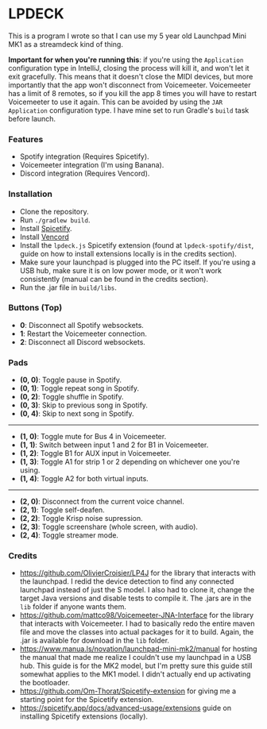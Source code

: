 # LPDECK

This is a program I wrote so that I can use my 5 year old Launchpad Mini MK1 as a streamdeck kind of thing.

**Important for when you're running this**: if you're using the `Application` configuration type in IntelliJ, closing the process will kill it, and won't let it exit gracefully.
This means that it doesn't close the MIDI devices, but more importantly that the app won't disconnect from Voicemeeter.
Voicemeeter has a limit of 8 remotes, so if you kill the app 8 times you will have to restart Voicemeeter to use it again.
This can be avoided by using the `JAR Application` configuration type. I have mine set to run Gradle's `build` task before launch.

### Features

- Spotify integration (Requires Spicetify).
- Voicemeeter integration (I'm using Banana).
- Discord integration (Requires Vencord). 

### Installation

- Clone the repository.
- Run `./gradlew build`.
- Install [Spicetify](https://spicetify.app/docs/advanced-usage/installation).
- Install [Vencord](https://vencord.dev/download/)
- Install the `lpdeck.js` Spicetify extension (found at `lpdeck-spotify/dist`, guide on how to install extensions locally is in the credits section).
- Make sure your launchpad is plugged into the PC itself. If you're using a USB hub, make sure it is on low power mode, or it won't work consistently (manual can be found in the credits section).
- Run the .jar file in `build/libs`.

### Buttons (Top)

- **0**: Disconnect all Spotify websockets.
- **1**: Restart the Voicemeeter connection.
- **2**: Disconnect all Discord websockets.

### Pads

- **(0, 0)**: Toggle pause in Spotify.
- **(0, 1)**: Toggle repeat song in Spotify.
- **(0, 2)**: Toggle shuffle in Spotify.
- **(0, 3)**: Skip to previous song in Spotify.
- **(0, 4)**: Skip to next song in Spotify.
---
- **(1, 0)**: Toggle mute for Bus 4 in Voicemeeter.
- **(1, 1)**: Switch between input 1 and 2 for B1 in Voicemeeter.
- **(1, 2)**: Toggle B1 for AUX input in Voicemeeter.
- **(1, 3)**: Toggle A1 for strip 1 or 2 depending on whichever one you're using.
- **(1, 4)**: Toggle A2 for both virtual inputs.
---
- **(2, 0)**: Disconnect from the current voice channel.
- **(2, 1)**: Toggle self-deafen.
- **(2, 2)**: Toggle Krisp noise supression.
- **(2, 3)**: Toggle screenshare (whole screen, with audio).
- **(2, 4)**: Toggle streamer mode.

### Credits

- https://github.com/OlivierCroisier/LP4J for the library that interacts with the launchpad.
  I redid the device detection to find any connected launchpad instead of just the S model.
  I also had to clone it, change the target Java versions and disable tests to compile it.
  The .jars are in the `lib` folder if anyone wants them.
- https://github.com/mattco98/Voicemeeter-JNA-Interface for the library that interacts with Voicemeeter.
  I had to basically redo the entire maven file and move the classes into actual packages for it to build.
  Again, the .jar is available for download in the `lib` folder.
- https://www.manua.ls/novation/launchpad-mini-mk2/manual for hosting the manual that made me realize I couldn't use my launchpad in a USB hub.
  This guide is for the MK2 model, but I'm pretty sure this guide still somewhat applies to the MK1 model.
  I didn't actually end up activating the bootloader.
- https://github.com/Om-Thorat/Spicetify-extension for giving me a starting point for the Spicetify extension.
- https://spicetify.app/docs/advanced-usage/extensions guide on installing Spicetify extensions (locally).
